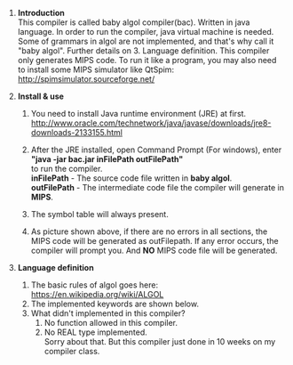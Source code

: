 1. **Introduction**<br>
This compiler is called baby algol compiler(bac). Written in java language. In order to run the compiler, java virtual machine is needed. Some of grammars in algol are not implemented, and that's why call it "baby algol". Further details on 3. Language definition. 
This compiler only generates MIPS code. To run it like a program, you may also need to install some MIPS simulator like QtSpim: http://spimsimulator.sourceforge.net/
2. **Install & use**
    1. You need to install Java runtime environment (JRE) at first. http://www.oracle.com/technetwork/java/javase/downloads/jre8-downloads-2133155.html
    2. After the JRE installed, open Command Prompt (For windows), enter<br> 
       **"java -jar bac.jar inFilePath outFilePath"**<br>
       to run the compiler.<br>
       **inFilePath** - The source code file written in **baby algol**.<br>
       **outFilePath** - The intermediate code file the compiler will generate in **MIPS**. 
       
    3. The symbol table will always present.
    4. As picture shown above, if there are no errors in all sections, the MIPS code will be generated as outFilepath. If any error occurs, the compiler will prompt you. And **NO** MIPS code file will be generated.

3. **Language definition**
    1. The basic rules of algol goes here: https://en.wikipedia.org/wiki/ALGOL
    2. The implemented keywords are shown below.
    3. What didn't implemented in this compiler?
       1. No function allowed in this compiler.
       2. No REAL type implemented.<br>
       Sorry about that. But this compiler just done in 10 weeks on my compiler class.



